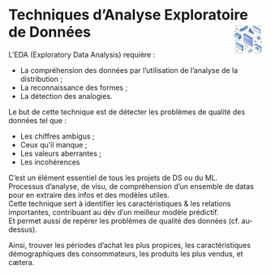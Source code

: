 # **Techniques d’Analyse Exploratoire de Données**<a href="../"><img src="../assets/atomicDs.png" alt="Data science" align="right" height="64px"></a>

L’EDA (Exploratory Data Analysis) requière : 
* La compréhension des données par l’utilisation de l’analyse de la distribution ;
* La reconnaissance des formes ;
* La détection des analogies.

Le but de cette technique est de détecter les problèmes de qualité des données tel que :
* Les chiffres ambigus ;
* Ceux qu’il manque ;
* Les valeurs aberrantes ;
* Les incohérences

C’est un élément essentiel de tous les projets de DS ou du ML.  
Processus d’analyse, de visu, de compréhension d’un ensemble de datas pour en extraire des infos et des modèles utiles.  
Cette technique sert à identifier les caractéristiques & les relations importantes, contribuant au dév d’un meilleur modèle prédictif.  
Et permet aussi de repérer les problèmes de qualité des données (cf. au-dessus).

Ainsi, trouver les périodes d’achat les plus propices, les caractéristiques démographiques des consommateurs, les produits les plus vendus, et cætera.